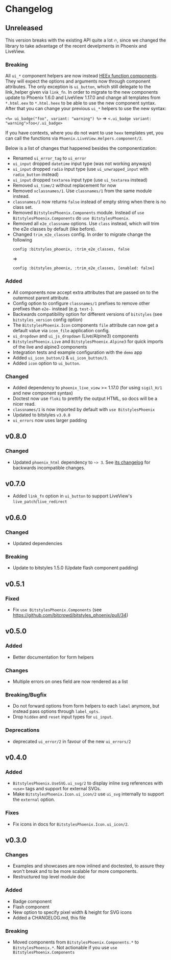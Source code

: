 # Changelog

## Unreleased

This version breaks with the existing API quite a lot 🔥, since we changed the library to take advantage of the recent develpments in Phoenix and LiveView.

### Breaking

All `ui_*` component helpers are now instead [HEEx function components](https://hexdocs.pm/phoenix/views.html#html-components). They will expect the options and arguments
now through component attributes. The only exception is `ui_button`, which still delegate to the link_helper given via `link_fn`. 
In order to migrate to the new components update to Phoenix 1.6.0 and LiveView 1.17.0 and change all templates from
`*.html.eex` to `*.html.heex` to be able to use the new component syntax. After that you can change your previous `ui_*` helpers to use the new syntax:

`<%= ui_badge("foo", variant: "warning") %>` => `<.ui_badge variant: "warning">foo</.ui_badge>`

If you have contexts, where you do not want to use `heex` templates yet, you can call the functions via `Phoenix.LiveView.Helpers.component/2`.

Below is a list of changes that happened besides the componentization:

- Renamed `ui_error_tag` to `ui_error` 
- `ui_input` dropped `datetime` input type (was not working anyways) 
- `ui_input` dropped `radio` input type (use `ui_unwrapped_input` with `radio_button` instead) 
- `ui_input` dropped `textarea` input type (use `ui_textarea` instead)
- Removed `ui_time/2` without replacement for now
- Removed `xclassnames/1`. Use `classnames/1` from the same module instead. 
- `classnames/1` now returns `false` instead of empty string when there is no class set.
- Removed `BitstylesPhoenix.Components` module. Instead of `use BitstylesPhoenix.Components` do `use BitstylesPhoenix`.
- Removed all `e2e_classname` options. Use `class` instead, which will trim the e2e classes by default (like before).
- Changed `trim_e2e_classes` config. In order to migrate change the following
  ```
  config :bitstyles_phoenix, :trim_e2e_classes, false
  ```
  =>
  ```
  config :bitstyles_phoenix, :trim_e2e_classes, [enabled: false]
  ```

### Added 

- All components now accept extra attributes that are passed on to the outermost parent attribute.
- Config option to configure `classnames/1` prefixes to remove other prefixes than `e2e-` instead (e.g. `test-`).
- Backwards compatibility option for different versions of `bitstyles` (see `bitstyles_version` config option)
- The `BitstylesPhoenix.Icon` components `file` attribute can now get a default value via `icon_file` application config.
- `ui_dropdown` and `ui_js_dropdown` (Live/Alpine3) components
- `BitstylesPhoenix.Live` and `BitstylesPhoenix.Alpine3` for quick imports of the live and alpine3 components
- Integration tests and example configuration with the `demo` app
- Added `ui_icon_button/2` & `ui_icon_button/3`.
- Added `icon` option to `ui_button`.

### Changed 

- Added dependency to `phoenix_live_view` >= 1.17.0 (for using `sigil_H/1` and new component syntax)
- Doctest now use `floki` to prettify the output HTML, so docs will be a nicer read.
- `classnames/1` is now imported by default with `use BitstylesPhoenix`
- Updated to bitstyles `v3.0.0` 
- `ui_errors` now uses larger padding

## v0.8.0

### Changed

- Updated `phoenix_html` dependency to `~> 3`. See [its changelog](https://github.com/phoenixframework/phoenix_html/blob/master/CHANGELOG.md) for backwards incompatible changes.

## v0.7.0

- Added `link_fn` option in `ui_button` to support LiveView's `live_patch`/`live_redirect`

## v0.6.0

### Changed

- Updated dependencies

### Breaking

- Update to bitstyles 1.5.0 (Update flash component padding)

## v0.5.1

### Fixed

- Fix `use BitstylesPhoenix.Components` (see https://github.com/bitcrowd/bitstyles_phoenix/pull/34)

## v0.5.0

### Added

- Better documentation for form helpers

### Changes

- Multiple errors on ones field are now rendered as a list

### Breaking/Bugfix

- Do not forward options from form helpers to each `label` anymore, but instead pass options through `label_opts`.
- Drop `hidden` and `reset` input types for `ui_input`.

### Deprecations

- deprecated `ui_error/2` in favour of the new `ui_errors/2`

## v0.4.0

### Added

- `BitstylesPhoenix.UseSVG.ui_svg/2` to display inline svg references with `<use>` tags and support for external SVGs.
- Make `BitstylesPhoenix.Icon.ui_icon/2` use `ui_svg` internally to support the `external` option.

### Fixes

- Fix icons in docs for `BitstylesPhoenix.Icon.ui_icon/2`.

## v0.3.0

### Changes

- Examples and showcases are now inlined and doctested, to assure they won't break and to be more scalable for more components.
- Restructured top level module doc

### Added

- Badge component
- Flash component
- New option to specify pixel width & height for SVG icons
- Added a CHANGELOG.md, this file

### Breaking

- Moved components from `BitstylesPhoenix.Components.*` to `BitstylesPhoenix.*`. Not actionable if you use `use BitstylesPhoenix.Components`
